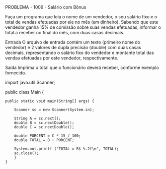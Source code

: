 PROBLEMA - 1009 - Salário com Bônus

Faça um programa que leia o nome de um vendedor, o seu salário fixo e o total de vendas efetuadas por ele no mês (em dinheiro). Sabendo que este vendedor ganha 15% de comissão sobre suas vendas efetuadas, informar o total a receber no final do mês, com duas casas decimais.

Entrada
O arquivo de entrada contém um texto (primeiro nome do vendedor) e 2 valores de dupla precisão (double) com duas casas decimais, representando o salário fixo do vendedor e montante total das vendas efetuadas por este vendedor, respectivamente.

Saída
Imprima o total que o funcionário deverá receber, conforme exemplo fornecido.

import java.util.Scanner;

public class Main {
 
    public static void main(String[] args) {
        
        Scanner sc = new Scanner(System.in);
		
        String A = sc.next();
        double B = sc.nextDouble();
        double C = sc.nextDouble();

		double PORCENT = C * 15 / 100;
		double TOTAL = B + PORCENT;
        
		System.out.printf ("TOTAL = R$ %.2f\n", TOTAL);
        sc.close();
		}
    }
